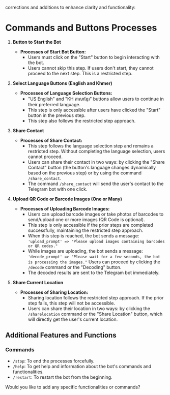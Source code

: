 

corrections and additions to enhance clarity and functionality:

# Commands and Buttons Processes

1. **Button to Start the Bot**
   - **Processes of Start Bot Button:**
     + Users must click on the "Start" button to begin interacting with the bot.
     + Users cannot skip this step. If users don't start, they cannot proceed to the next step. This is a restricted step.

2. **Select Language Buttons (English and Khmer)**
   - **Processes of Language Selection Buttons:**
     + "US English" and "KH ភាសាខ្មែរ" buttons allow users to continue in their preferred language.
     + This step is only accessible after users have clicked the "Start" button in the previous step.
     + This step also follows the restricted step approach.

3. **Share Contact**
   - **Processes of Share Contact:**
     + This step follows the language selection step and remains a restricted step. Without completing the language selection, users cannot proceed.
     + Users can share their contact in two ways: by clicking the "Share Contact" button (the button's language changes dynamically based on the previous step) or by using the command `/share_contact`.
     + The command `/share_contact` will send the user's contact to the Telegram bot with one click.

4. **Upload QR Code or Barcode Images (One or Many)**
   - **Processes of Uploading Barcode Images:**
     + Users can upload barcode images or take photos of barcodes to send/upload one or more images (QR Code is optional).
     + This step is only accessible if the prior steps are completed successfully, maintaining the restricted step approach.
     + When this step is reached, the bot sends a message: `'upload_prompt' => "Please upload images containing barcodes or QR codes."`
     + While images are uploading, the bot sends a message: `'decode_prompt' => "Please wait for a few seconds, the bot is processing the images."` Users can proceed by clicking the `/decode` command or the "Decoding" button.
     + The decoded results are sent to the Telegram bot immediately.

5. **Share Current Location**
   - **Processes of Sharing Location:**
     + Sharing location follows the restricted step approach. If the prior step fails, this step will not be accessible.
     + Users can share their location in two ways: by clicking the `/sharelocation` command or the "Share Location" button, which will directly get the user's current location.

## Additional Features and Functions

### Commands
- `/stop`: To end the processes forcefully.
- `/help`: To get help and information about the bot's commands and functionalities.
- `/restart`: To restart the bot from the beginning.

Would you like to add any specific functionalities or commands?